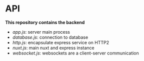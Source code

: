 # API

**This repository contains the backend**

- _app.js_: server main process
- _database.js_: connection to database
- _http.js_: encapsulate express service on HTTP2
- _nuxt.js_: main nuxt and express instance
- _websocket.js_: websockets are a client-server communication
